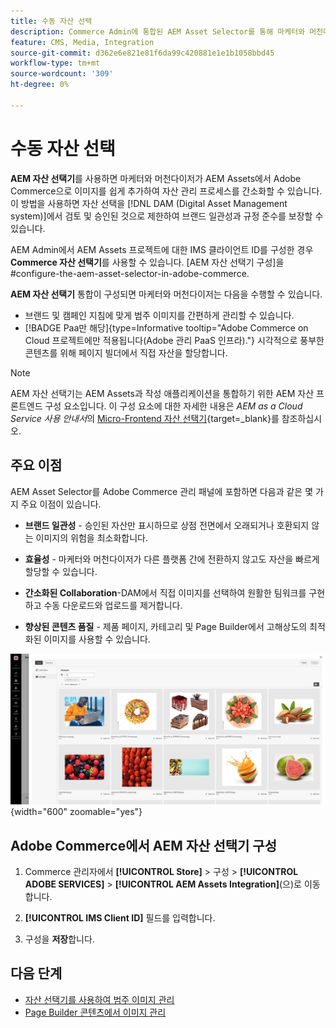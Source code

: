```yaml
---
title: 수동 자산 선택
description: Commerce Admin에 통합된 AEM Asset Selector를 통해 마케터와 머천다이저가 AEM Assets에서 Adobe Commerce으로 이미지를 쉽게 추가하여 에셋 관리를 간소화하는 방법을 살펴볼 수 있습니다.
feature: CMS, Media, Integration
source-git-commit: d362e6e821e81f6da99c420881e1e1b1058bbd45
workflow-type: tm+mt
source-wordcount: '309'
ht-degree: 0%

---
```


# 수동 자산 선택

**AEM 자산 선택기**&#x200B;를 사용하면 마케터와 머천다이저가 AEM Assets에서 Adobe Commerce으로 이미지를 쉽게 추가하여 자산 관리 프로세스를 간소화할 수 있습니다. 이 방법을 사용하면 자산 선택을 [!DNL DAM (Digital Asset Management system)]에서 검토 및 승인된 것으로 제한하여 브랜드 일관성과 규정 준수를 보장할 수 있습니다.

AEM Admin에서 AEM Assets 프로젝트에 대한 IMS 클라이언트 ID를 구성한 경우 **Commerce 자산 선택기**&#x200B;를 사용할 수 있습니다. [AEM 자산 선택기 구성]을 #configure-the-aem-asset-selector-in-adobe-commerce.

**AEM 자산 선택기** 통합이 구성되면 마케터와 머천다이저는 다음을 수행할 수 있습니다.

* 브랜드 및 캠페인 지침에 맞게 범주 이미지를 간편하게 관리할 수 있습니다.
* [!BADGE Paa만 해당]{type=Informative tooltip="Adobe Commerce on Cloud 프로젝트에만 적용됩니다(Adobe 관리 PaaS 인프라)."} 시각적으로 풍부한 콘텐츠를 위해 페이지 빌더에서 직접 자산을 할당합니다.

>[!NOTE]
>
> AEM 자산 선택기는 AEM Assets과 작성 애플리케이션을 통합하기 위한 AEM 자산 프론트엔드 구성 요소입니다. 이 구성 요소에 대한 자세한 내용은 *AEM as a Cloud Service 사용 안내서*&#x200B;의 [Micro-Frontend 자산 선택기](https://experienceleague.adobe.com/en/docs/experience-manager-cloud-service/content/assets/manage/asset-selector/overview-asset-selector){target=_blank}를 참조하십시오.

## 주요 이점

AEM Asset Selector를 Adobe Commerce 관리 패널에 포함하면 다음과 같은 몇 가지 주요 이점이 있습니다.

* **브랜드 일관성** - 승인된 자산만 표시하므로 상점 전면에서 오래되거나 호환되지 않는 이미지의 위험을 최소화합니다.

* **효율성** - 마케터와 머천다이저가 다른 플랫폼 간에 전환하지 않고도 자산을 빠르게 할당할 수 있습니다.

* **간소화된 Collaboration**-DAM에서 직접 이미지를 선택하여 원활한 팀워크를 구현하고 수동 다운로드와 업로드를 제거합니다.

* **향상된 콘텐츠 품질** - 제품 페이지, 카테고리 및 Page Builder에서 고해상도의 최적화된 이미지를 사용할 수 있습니다.

![자산 선택기](../assets/asset-selector.png){width="600" zoomable="yes"}

## Adobe Commerce에서 AEM 자산 선택기 구성

1. Commerce 관리자에서 **[!UICONTROL Store]** > 구성 > **[!UICONTROL ADOBE SERVICES]** > **[!UICONTROL AEM Assets Integration]**(으)로 이동합니다.

1. **[!UICONTROL IMS Client ID]** 필드를 입력합니다.

1. 구성을 **저장**&#x200B;합니다.

## 다음 단계

* [자산 선택기를 사용하여 범주 이미지 관리](../manage-assets.md#category-images)
* [Page Builder 콘텐츠에서 이미지 관리](../manage-assets.md#using-aem-asset-selector-in-page-builder)
